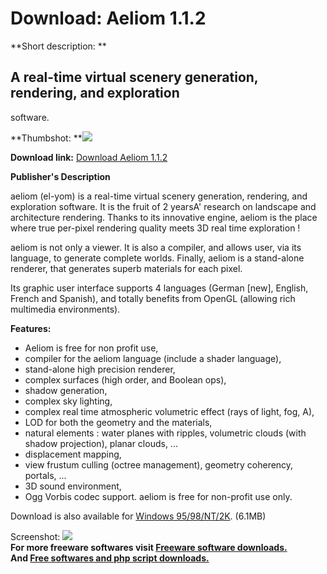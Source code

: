 # Download: Aeliom 1.1.2

**Short description: **

## A real-time virtual scenery generation, rendering, and exploration
software.

  
**Thumbshot: **![](http://www.freewarefiles.com/screenshot/aeliom_md.gif)   
  
**Download link:** [Download Aeliom 1.1.2](http://freesoftwares.boysofts.com/Aeliom_program_23490.html)  
  

**Publisher's Description**  
  

aeliom (el-yom) is a real-time virtual scenery generation, rendering, and
exploration software. It is the fruit of 2 yearsA' research on landscape and
architecture rendering. Thanks to its innovative engine, aeliom is the place
where true per-pixel rendering quality meets 3D real time exploration !

aeliom is not only a viewer. It is also a compiler, and allows user, via its
language, to generate complete worlds. Finally, aeliom is a stand-alone
renderer, that generates superb materials for each pixel.

Its graphic user interface supports 4 languages (German [new], English, French
and Spanish), and totally benefits from OpenGL (allowing rich multimedia
environments).

**Features:**

  * Aeliom is free for non profit use, 
  * compiler for the aeliom language (include a shader language), 
  * stand-alone high precision renderer, 
  * complex surfaces (high order, and Boolean ops), 
  * shadow generation, 
  * complex sky lighting, 
  * complex real time atmospheric volumetric effect (rays of light, fog, A), 
  * LOD for both the geometry and the materials, 
  * natural elements : water planes with ripples, volumetric clouds (with shadow projection), planar clouds, ... 
  * displacement mapping, 
  * view frustum culling (octree management), geometry coherency, portals, ... 
  * 3D sound environment, 
  * Ogg Vorbis codec support. 
aeliom is free for non-profit use only.

Download is also available for [Windows
95/98/NT/2K](http://206.217.205.73/~dlfreeht/files/aeliom112msi.exe). (6.1MB)

  
  
Screenshot: ![](http://www.freewarefiles.com/screenshot/aeliom.gif)  
**For more freeware softwares visit [Freeware software downloads.](http://freesoftwares.boysofts.com/)**   
**And [Free softwares and php script downloads.](http://www.boysofts.com/)**

